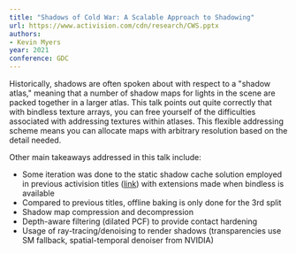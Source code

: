 ```yaml
---
title: "Shadows of Cold War: A Scalable Approach to Shadowing"
url: https://www.activision.com/cdn/research/CWS.pptx
authors:
- Kevin Myers
year: 2021
conference: GDC
---
```


Historically, shadows are often spoken about with respect to a "shadow atlas," meaning that a number of shadow maps for lights in the scene are packed together in a larger atlas. This talk points out quite correctly that with bindless texture arrays, you can free yourself of the difficulties associated with addressing textures within atlases. This flexible addressing scheme means you can allocate maps with arbitrary resolution based on the detail needed.

Other main takeaways addressed in this talk include:

- Some iteration was done to the static shadow cache solution employed in previous activision titles ([link](https://www.activision.com/cdn/research/2017_DD_Rendering_of_COD_IW.pdf)) with extensions made when bindless is available
- Compared to previous titles, offline baking is only done for the 3rd split
- Shadow map compression and decompression
- Depth-aware filtering (dilated PCF) to provide contact hardening
- Usage of ray-tracing/denoising to render shadows (transparencies use SM fallback, spatial-temporal denoiser from NVIDIA)
